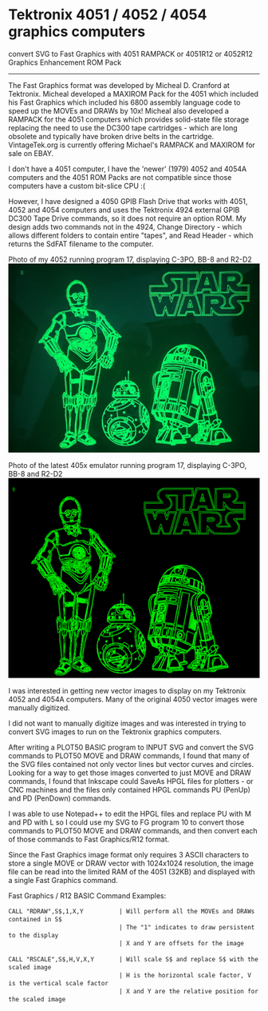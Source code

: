 # Tektronix 4051 / 4052 / 4054 graphics computers
convert SVG to Fast Graphics with 4051 RAMPACK or 4051R12 or 4052R12 Graphics Enhancement ROM Pack
*******
The Fast Graphics format was developed by Micheal D. Cranford at Tektronix.  Micheal developed a MAXIROM Pack for the 4051 which included his Fast Graphics which included his 6800 assembly language code to speed up the MOVEs and DRAWs by 10x! Micheal also developed a RAMPACK for the 4051 computers which provides solid-state file storage replacing the need to use the DC300 tape cartridges - which are long obsolete and typically have broken drive belts in the cartridge.  VintageTek.org is currently offering Michael's RAMPACK and MAXIROM for sale on EBAY.

I don't have a 4051 computer, I have the 'newer' (1979) 4052 and 4054A computers and the 4051 ROM Packs are not compatible since those computers have a custom bit-slice CPU :(

However, I have designed a 4050 GPIB Flash Drive that works with 4051, 4052 and 4054 computers and uses the Tektronix 4924 external GPIB DC300 Tape Drive commands, so it does not require an option ROM.  My design adds two commands not in the 4924, Change Directory - which allows different folders to contain entire "tapes", and Read Header - which returns the SdFAT filename to the computer.

Photo of my 4052 running program 17, displaying C-3PO, BB-8 and R2-D2 
![4052 C3PO-BB8-R2D2](./Screenshots-and-photos/C-3PO%20BB-8%20and%20R2-D2.jpeg)

Photo of the latest 405x emulator running program 17, displaying C-3PO, BB-8 and R2-D2
![405x C3PO-BB8-R2D2](./Screenshots-and-photos/405x%20C3PO%20BB8%20R2D2.png)

I was interested in getting new vector images to display on my Tektronix 4052 and 4054A computers.
Many of the original 4050 vector images were manually digitized.

I did not want to manually digitize images and was interested in trying to convert SVG images to run on the Tektronix graphics computers.

After writing a PLOT50 BASIC program to INPUT SVG and convert the SVG commands to PLOT50 MOVE and DRAW commands, I found that many of the SVG files contained not only vector lines but vector curves and circles.  Looking for a way to get those images converted to just MOVE and DRAW commands, I found that Inkscape could SaveAs HPGL files for plotters - or CNC machines and the files only contained HPGL commands PU (PenUp) and PD (PenDown) commands.

I was able to use Notepad++ to edit the HPGL files and replace PU with M and PD with L so I could use my SVG to FG program 10 to convert those commands to PLOT50 MOVE and DRAW commands, and then convert each of those commands to Fast Graphics/R12 format.  

Since the Fast Graphics image format only requires 3 ASCII characters to store a single MOVE or DRAW vector with 1024x1024 resolution, the image file can be read into the limited RAM of the 4051 (32KB) and displayed with a single Fast Graphics command.

Fast Graphics / R12 BASIC Command Examples:
```
CALL "RDRAW",S$,1,X,Y          | Will perform all the MOVEs and DRAWs contained in S$
                               | The "1" indicates to draw persistent to the display
                               | X and Y are offsets for the image

CALL "RSCALE",S$,H,V,X,Y       | Will scale S$ and replace S$ with the scaled image
                               | H is the horizontal scale factor, V is the vertical scale factor
                               | X and Y are the relative position for the scaled image

```

